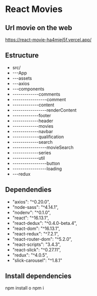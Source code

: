 # React Movies

## Url movie on the web
https://react-movie-ha4miej5f.vercel.app/

## Estructure
- src/
- ---App
- ---assets
- ---axios
- ---components
- -------------comments  
- -----------------comment
- -------------content
- -----------------renderContent
- -------------footer
- -------------header
- -------------movies
- -------------navbar
- -------------qualification
- -------------search
- -----------------movieSearch
- -------------series
- -------------util
- -----------------button
- -----------------loading
- ---redux

## Dependendies
- "axios": "^0.20.0",
- "node-sass": "^4.14.1",
- "nodenv": "^0.1.0",
- "react": "^16.13.1",
- "react-dedux": "^0.4.0-beta.4",
- "react-dom": "^16.13.1",
- "react-redux": "^7.2.1",
- "react-router-dom": "^5.2.0",
- "react-scripts": "3.4.3",
- "react-slick": "^0.27.11",
- "redux": "^4.0.5",
- "slick-carousel": "^1.8.1"

## Install dependencies
npm install o npm i
